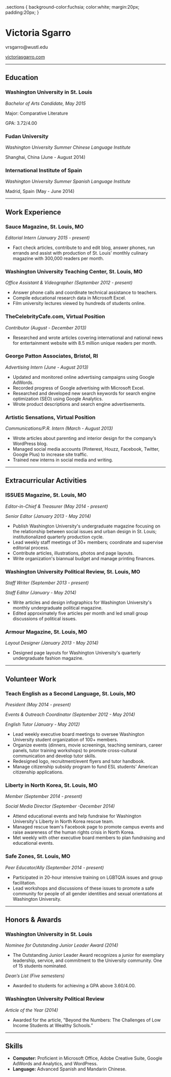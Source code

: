 <!DOCTYPE html>
<html>

<head>
<styles>
.sections {
background-color:fuchsia;
color:white;
margin:20px;
padding:20px;
}
</style>
</head>

<body>

<h1>Victoria Sgarro</h1>

<p>vrsgarro@wustl.edu</p>
<a href=“http://www.victoriasgarro.com/” target=“_blank”>victoriasgarro.com</a>

<hr>

<div class=“sections”>
<h2>Education</h2>

<h3>Washington University in St. Louis</h3>
<p><i>Bachelor of Arts Candidate, May 2015</i></p>
<p>Major: Comparative Literature</p>
<p>GPA: 3.72/4.00</p>

<h3>Fudan University</h3>
<p><i>Washington University Summer Chinese Language Institute</i></p>
<p>Shanghai, China (June - August 2014)</p>

<h3>International Institute of Spain</h3>
<p><i>Washington University Summer Spanish Language Institute</i></p>
<p>Madrid, Spain (May - June 2014)</p>

</div>

<hr>

<div class=“sections”>
<h2>Work Experience</h2>

<h3>Sauce Magazine, St. Louis, MO</h3>
<p><i>Editorial Intern (January 2015 - present)</i></p>
<ul>
<li>Fact check articles, contribute to and edit blog, answer phones, run errands and assist with production of St. Louis’ monthly culinary magazine with 300,000 readers per month.</li>
</ul>

<h3>Washington University Teaching Center, St. Louis, MO</h3>
<p><i>Office Assistant & Videographer (September 2012 - present)</i></p>
<ul>
<li>Answer phone calls and coordinate technical assistance to teachers. </li>
<li>Compile educational research data in Microsoft Excel. </li>
<li>Film university lectures viewed by hundreds of students online.</il>
</ul>

<h3>TheCelebrityCafe.com, Virtual Position</h3> 
<p><i>Contributor (August - December 2013)</i></p>
<ul>
<li>Researched and wrote articles covering international and national news for entertainment website with 8.5 million unique readers per month.</li>
</ul>

<h3>George Patton Associates, Bristol, RI</h3> 
<p><i>Advertising Intern (June - August 2013)</i></p>
<ul>
<li>Updated and monitored online advertising campaigns using Google AdWords.</li>
<li>Recorded progress of Google advertising with Microsoft Excel.</li>
<li>Researched and developed new search keywords for search engine optimization (SEO) using Google Analytics. </il>
<li>Wrote product descriptions and search engine advertisements.</il>
</ul>

<h3>Artistic Sensations, Virtual Position</h3> 
<p><i>Communications/P.R. Intern (March - August 2013)</i></p>
<ul>
<li>Wrote articles about parenting and interior design for the company’s WordPress blog.</li>
<li>Managed social media accounts (Pinterest, Houzz, Facebook, Twitter, Google Plus) to increase site traffic.</li>
<li>Trained new interns in social media and writing.</li>
</ul>
</div>

<hr>

<div class=“sections”>
<h2>Extracurricular Activities</h2>

<h3>ISSUES Magazine, St. Louis, MO</h3>
<p><i>Editor-in-Chief & Treasurer (May 2014 - present)</i></p>
<p><i>Senior Editor (January 2013 - May 2014)</i></p>
<ul>
<li>Publish Washington University's undergraduate magazine focusing on the relationship between social issues and urban design in St. Louis; institutionalized quarterly production cycle.</li>
<li>Lead weekly staff meetings of 30+ members; coordinate and supervise editorial process.</li>
<li>Contribute articles, illustrations, photos and page layouts.</li>
<li>Write organization's biannual budget and manage printing finances.</il>
</ul>

<h3>Washington University Political Review, St. Louis, MO</h3>
<p><i>Staff Writer (September 2013 - present)</i></p>
<p><i>Staff Editor (January - May 2014)</i></p>
<ul>
<li>Write articles and design infographics for Washington University's monthly undergraduate political magazine.</li>
<li>Edited approximately five articles per month and led small group discussions of political issues.</il>
</ul>

<h3>Armour Magazine, St. Louis, MO</h3>
<p><i>Layout Designer (January 2013 - May 2014)</i></p>
<ul>
<li>Designed page layouts for Washington University's quarterly undergraduate fashion magazine.</li>
</ul>
</div>

<hr>

<div class=“sections”>
<h2>Volunteer Work</h2>

<h3>Teach English as a Second Language, St. Louis, MO</h3>
<p><i>President (May 2014 - present)</i></p>
<p><i>Events & Outreach Coordinator (September 2012 - May 2014)</i></p>
<p><i>English Tutor (January - May 2012)</i></p>
<ul>
<li>Lead weekly executive board meetings to oversee Washington University student organization of 100+ members.</li>
<li>Organize events (dinners, movie screenings, teaching seminars, career panels, tutor training workshops) to promote cross-cultural communication and develop tutor skills.</li>
<li>Redesigned logo, recruitment/event flyers and tutor handbook.</il>
<li>Manage citizenship subsidy program to fund ESL students' American citizenship applications.</li>
</ul>

<h3>Liberty in North Korea, St. Louis, MO</h3>
<p><i>Member (September 2014 - present)</i></p>
<p><i>Social Media Director (September -December 2014)</i></p>
<ul>
<li>Attend educational events and help fundraise for Washington University's Liberty in North Korea rescue team.</li>
<li>Managed rescue team's Facebook page to promote campus events and raise awareness of the human rights crisis in North Korea.</li>
<li>Met weekly with other executive board members to plan fundraising and educational events.</il>
</ul>

<h3>Safe Zones, St. Louis, MO</h3>
<p><i>Peer Educator/Ally (September 2014 - present)</i></p>
<ul>
<li>Participated in 20-hour intensive training on LGBTQIA issues and group facilitation.</il>
<li>Lead workshops and discussions of these issues to promote a safe community for people of all gender identities and sexual orientations at Washington University.</li>
</ul>
</div>

<hr>

<div class=“sections”>
<h2>Honors & Awards</h2>

<h3>Washington University in St. Louis</h3>
<p><i>Nominee for Outstanding Junior Leader Award (2014)</i></p>
<ul>
<li>The Outstanding Junior Leader Award recognizes a junior for exemplary leadership, service, and commitment to the University community. One of 15 students nominated.</li>
</ul>
<p><i>Dean’s List (Five semesters)</i></p>
<ul>
<li>Awarded to students for achieving a GPA above 3.60/4.00.</li>
</ul>

<h3>Washington University Political Review</h3>
<p><i>Article of the Year (2014)</i></p>
<ul>
<li>Awarded for the article, "Beyond the Numbers: The Challenges of Low Income Students at Wealthy Schools.”</li>
</ul>
</div>

<hr>

<div class=“sections”>
<h2>Skills</h2>

<ul>
<li><b>Computer:</b> Proficient in Microsoft Office, Adobe Creative Suite, Google AdWords and Analytics, and WordPress.</li>
<li><b>Language:</b> Advanced Spanish and Mandarin Chinese.</li>
</ul>
</div>

</body>

</html>